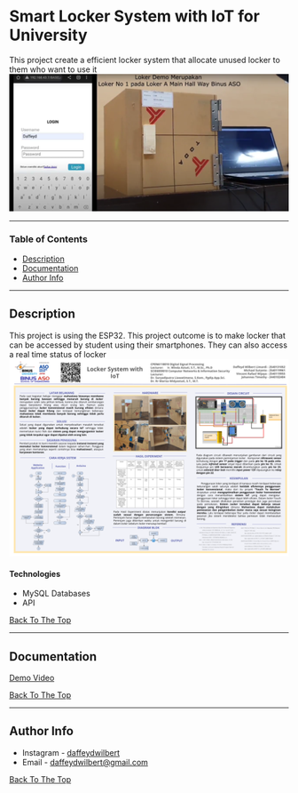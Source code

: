 # Smart Locker System with IoT for University
This project create a efficient locker system that allocate unused locker to them who want to use it
![Project Image](Assets/cover.png)

---

### Table of Contents


- [Description](#description)
- [Documentation](#documentation)
- [Author Info](#author-info)

---

## Description

This project is using the ESP32. This project outcome is to make locker that can be accessed by student using their smartphones. They can also access a real time status of locker
![Project Image](Assets/poster.png)

#### Technologies

- MySQL Databases
- API

[Back To The Top](#Smart-Locker-System-with-IoT-for-University)

---

## Documentation

[Demo Video](https://drive.google.com/file/d/1sCWAGYDlpMfWy5I_IYry1SwoarwXdxoT/view?usp=share_link)

[Back To The Top](#Smart-Locker-System-with-IoT-for-University)

---
## Author Info

- Instagram - [daffeydwilbert](https://www.instagram.com/daffeydwilbert/)
- Email - daffeydwilbert@gmail.com

[Back To The Top](#Smart-Locker-System-with-IoT-for-University)
